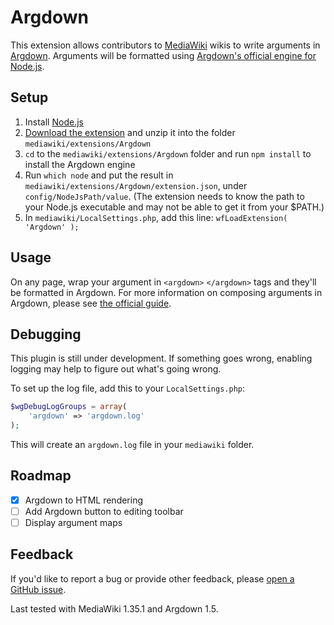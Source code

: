 # Argdown

This extension allows contributors to [MediaWiki](https://www.mediawiki.org/wiki/MediaWiki) wikis to write arguments in [Argdown](https://argdown.org/). Arguments will be formatted using [Argdown's official engine for Node.js](https://github.com/christianvoigt/argdown).

## Setup

1. Install [Node.js](https://nodejs.org)
2. [Download the extension](https://github.com/DawnPaladin/Argdown/archive/main.zip) and unzip it into the folder `mediawiki/extensions/Argdown`
3. `cd` to the `mediawiki/extensions/Argdown` folder and run `npm install` to install the Argdown engine
4. Run `which node` and put the result in `mediawiki/extensions/Argdown/extension.json`, under `config/NodeJsPath/value`. (The extension needs to know the path to your Node.js executable and may not be able to get it from your $PATH.)
5. In `mediawiki/LocalSettings.php`, add this line: `wfLoadExtension( 'Argdown' );`

## Usage

On any page, wrap your argument in `<argdown>` `</argdown>` tags and they'll be formatted in Argdown. For more information on composing arguments in Argdown, please see [the official guide](https://argdown.org/guide/creating-argument-maps.html).

## Debugging

This plugin is still under development. If something goes wrong, enabling logging may help to figure out what's going wrong.

To set up the log file, add this to your `LocalSettings.php`:

```php
$wgDebugLogGroups = array(
	'argdown' => 'argdown.log'
);
```

This will create an `argdown.log` file in your `mediawiki` folder.

## Roadmap

- [x] Argdown to HTML rendering
- [ ] Add Argdown button to editing toolbar
- [ ] Display argument maps

## Feedback

If you'd like to report a bug or provide other feedback, please [open a GitHub issue](https://github.com/DawnPaladin/Argdown/issues).

Last tested with MediaWiki 1.35.1 and Argdown 1.5. 